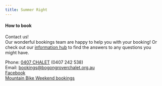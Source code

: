 ```yaml
---
title: Summer Right
---
```


#### How to book

<div><!-- TODO shorten/tighten this? -->
  <p>
    Contact us!<br>
    Our wonderful bookings team are happy to help you with your booking! Or
    check out our <a
    href='{{ site.knowledge }}visiting/visiting-in-summer/'>information hub</a>
    to find the answers to any questions you might have.
  </p>
  <div>Phone: <a href='tel:+61407242538'>0407 CHALET</a> (0407 242 538)</div>
  <div>Email: <a href='mailto:bookings@bogongroverchalet.org.au'>bookings@bogongroverchalet.org.au</a></div>
  <div><a href='https://www.facebook.com/BogongRoverChalet'>Facebook</a></div>
  <div><a href='https://www.trybooking.com/UAND'>Mountain Bike Weekend bookings</a></div>
</div>
